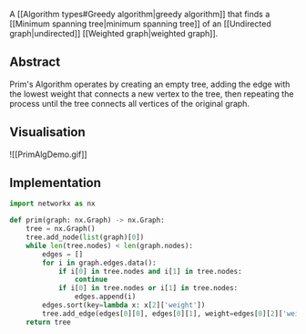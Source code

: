 A [[Algorithm types#Greedy algorithm|greedy algorithm]] that finds a [[Minimum spanning tree|minimum spanning tree]] of an [[Undirected graph|undirected]] [[Weighted graph|weighted graph]]. 
## Abstract
Prim's Algorithm operates by creating an empty tree, adding the edge with the lowest weight that connects a new vertex to the tree, then repeating the process until the tree connects all vertices of the original graph.
## Visualisation
![[PrimAlgDemo.gif]]
## Implementation
```python
import networkx as nx

def prim(graph: nx.Graph) -> nx.Graph:
    tree = nx.Graph()
    tree.add_node(list(graph)[0])
    while len(tree.nodes) < len(graph.nodes):
        edges = []
        for i in graph.edges.data():
            if i[0] in tree.nodes and i[1] in tree.nodes:
                continue
            if i[0] in tree.nodes or i[1] in tree.nodes:
                edges.append(i)
        edges.sort(key=lambda x: x[2]['weight'])
        tree.add_edge(edges[0][0], edges[0][1], weight=edges[0][2]['weight'])
    return tree
```
